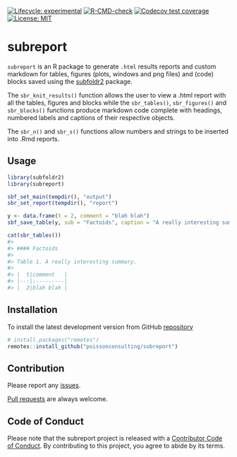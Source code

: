 
<!-- README.md is generated from README.Rmd. Please edit that file -->
<!-- badges: start -->

[![Lifecycle:
experimental](https://img.shields.io/badge/lifecycle-experimental-orange.svg)](https://lifecycle.r-lib.org/articles/stages.html#experimental)
[![R-CMD-check](https://github.com/poissonconsulting/subreport/actions/workflows/R-CMD-check.yaml/badge.svg)](https://github.com/poissonconsulting/subreport/actions/workflows/R-CMD-check.yaml)
[![Codecov test
coverage](https://codecov.io/gh/poissonconsulting/subreport/graph/badge.svg)](https://app.codecov.io/gh/poissonconsulting/subreport)
[![License:
MIT](https://img.shields.io/badge/License-MIT-green.svg)](https://opensource.org/licenses/MIT)
<!-- badges: end -->

# subreport

`subreport` is an R package to generate `.html` results reports and
custom markdown for tables, figures (plots, windows and png files) and
(code) blocks saved using the
[subfoldr2](https://github.com/poissonconsulting/subreport) package.

The `sbr_knit_results()` function allows the user to view a .html report
with all the tables, figures and blocks while the `sbr_tables()`,
`sbr_figures()` and `sbr_blocks()` functions produce markdown code
complete with headings, numbered labels and captions of their respective
objects.

The `sbr_n()` and `sbr_s()` functions allow numbers and strings to be
inserted into .Rmd reports.

## Usage

``` r
library(subfoldr2)
library(subreport)

sbf_set_main(tempdir(), "output")
sbr_set_report(tempdir(), "report")

y <- data.frame(t = 2, comment = "blah blah")
sbf_save_table(y, sub = "Factoids", caption = "A really interesting summary")

cat(sbr_tables())
#> 
#> #### Factoids
#> 
#> Table 1. A really interesting summary.
#> 
#> |  t|comment   |
#> |--:|:---------|
#> |  2|blah blah |
```

## Installation

To install the latest development version from GitHub
[repository](https://github.com/poissonconsulting/subreport)

``` r
# install.packages("remotes")
remotes::install_github("poissonconsulting/subreport")
```

## Contribution

Please report any
[issues](https://github.com/poissonconsulting/subreport/issues).

[Pull requests](https://github.com/poissonconsulting/subreport/pulls)
are always welcome.

## Code of Conduct

Please note that the subreport project is released with a [Contributor
Code of
Conduct](https://contributor-covenant.org/version/2/0/CODE_OF_CONDUCT.html).
By contributing to this project, you agree to abide by its terms.
